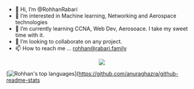 - 👋 Hi, I’m @RohhanRabari
- 👀 I’m interested in Machine learning, Networking and Aerospace technologies
- 🌱 I’m currently learning CCNA, Web Dev, Aerosoace. I take my sweet time with it.
- 📨 I’m looking to collaborate on any project.
- 📫 How to reach me ... rohhan@rabari.family

<p align="center">
  <img src="https://github-readme-stats-five-lyart.vercel.app/api?username=RohhanRabari&theme=react&show_icons=true">
</p>

[![Rohhan's top languages](https://github-readme-stats.vercel.app/api/top-langs/?username=RohhanRabari&theme=blue-green)](https://github.com/anuraghazra/github-readme-stats
